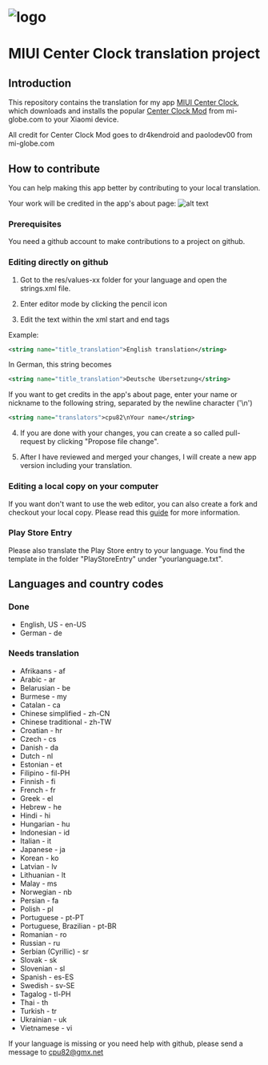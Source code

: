# ![logo](http://i.imgur.com/yundeJX.png)
# MIUI Center Clock translation project

## Introduction

This repository contains the translation for my app [MIUI Center Clock](https://play.google.com/store/apps/details?id=com.cpu82.miuicenterclock), which downloads and installs the popular [Center Clock Mod](http://forum.mi-globe.com/general-development-f34/mod-miui-v8-center-clock-mod-t67.html) from mi-globe.com to your Xiaomi device.

All credit for Center Clock Mod goes to dr4kendroid and paolodev00 from mi-globe.com

## How to contribute

You can help making this app better by contributing to your local translation.

Your work will be credited in the app's about page:
![alt text](http://imgur.com/9VIn4o6.png)

### Prerequisites

You need a github account to make contributions to a project on github.

### Editing directly on github

1. Got to the res/values-xx folder for your language and open the strings.xml file.

2. Enter editor mode by clicking the pencil icon

3. Edit the text within the xml start and end tags

Example:
```xml
<string name="title_translation">English translation</string>
```
In German, this string becomes
```xml
<string name="title_translation">Deutsche Übersetzung</string>
```
If you want to get credits in the app's about page, enter your name or nickname to the following string, separated by the newline character ('\n')
```xml
<string name="translators">cpu82\nYour name</string>
```

4. If you are done with your changes, you can create a so called pull-request by clicking "Propose file change".

5. After I have reviewed and merged your changes, I will create a new app version including your translation.

### Editing a local copy on your computer

If you want don't want to use the web editor, you can also create a fork and checkout your local copy.
Please read this [guide](https://guides.github.com/activities/forking/) for more information.

### Play Store Entry

Please also translate the Play Store entry to your language.
You find the template in the folder "PlayStoreEntry" under "yourlanguage.txt".

## Languages and country codes

### Done
* English, US - en-US
* German - de

### Needs translation
* Afrikaans - af
* Arabic - ar
* Belarusian - be
* Burmese - my
* Catalan - ca
* Chinese simplified - zh-CN
* Chinese traditional - zh-TW
* Croatian - hr
* Czech - cs
* Danish - da
* Dutch - nl
* Estonian - et
* Filipino - fil-PH
* Finnish - fi
* French - fr
* Greek - el
* Hebrew - he
* Hindi - hi
* Hungarian - hu
* Indonesian - id
* Italian - it
* Japanese - ja
* Korean - ko
* Latvian - lv
* Lithuanian - lt
* Malay - ms
* Norwegian - nb
* Persian - fa
* Polish - pl
* Portuguese - pt-PT 
* Portuguese, Brazilian - pt-BR
* Romanian - ro
* Russian - ru
* Serbian (Cyrillic) - sr
* Slovak - sk
* Slovenian - sl
* Spanish - es-ES
* Swedish - sv-SE
* Tagalog - tl-PH
* Thai - th
* Turkish - tr
* Ukrainian - uk
* Vietnamese - vi


If your language is missing or you need help with github, please send a message to cpu82@gmx.net
